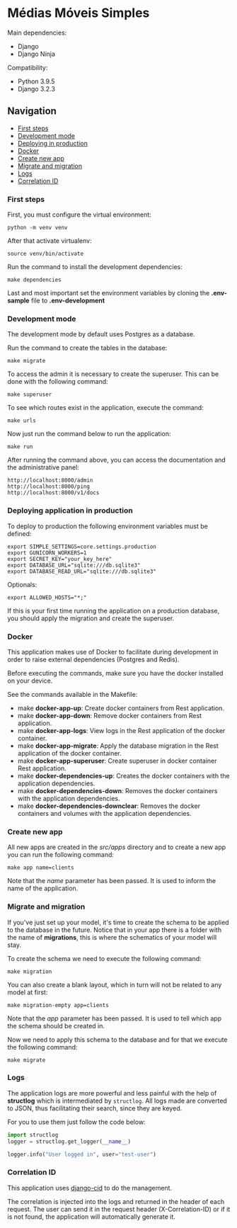 # Médias Móveis Simples

Main dependencies:
- Django
- Django Ninja

Compatibility:
- Python 3.9.5
- Django 3.2.3

## Navigation
- [First steps](#first_steps)
- [Development mode](#development_mode)
- [Deploying in production](#deploying_prod)
- [Docker](#docker)
- [Create new app](#create_app)
- [Migrate and migration](#migrate_migration)
- [Logs](#logs)
- [Correlation ID](#correlation_id)

<a id="first_steps"></a>
### First steps
First, you must configure the virtual environment:
```shell script
python -m venv venv
```

After that activate virtualenv:
```shell script
source venv/bin/activate
```

Run the command to install the development dependencies:
```shell script
make dependencies
```

Last and most important set the environment variables by cloning the
**.env-sample** file to **.env-development**

<a id="development_mode"></a>
### Development mode
The development mode by default uses Postgres as a database.

Run the command to create the tables in the database:
```shell script
make migrate
```

To access the admin it is necessary to create the superuser. This can be done
with the following command:
```shell script
make superuser
```

To see which routes exist in the application, execute the command:
```shell script
make urls
```

Now just run the command below to run the application:
```shell script
make run
```

After running the command above, you can access the documentation and the administrative panel:
```
http://localhost:8000/admin
http://localhost:8000/ping
http://localhost:8000/v1/docs
```

<a id="deploying_prod"></a>
### Deploying application in production
To deploy to production the following environment variables must be defined:
```shell script
export SIMPLE_SETTINGS=core.settings.production
export GUNICORN_WORKERS=1
export SECRET_KEY="your_key_here"
export DATABASE_URL="sqlite:///db.sqlite3"
export DATABASE_READ_URL="sqlite:///db.sqlite3"
```

Optionals:
```shell script
export ALLOWED_HOSTS="*;"
```

If this is your first time running the application on a production database,
you should apply the migration and create the superuser.

<a id="docker"></a>
### Docker
This application makes use of Docker to facilitate during development in order to raise external dependencies (Postgres and Redis).

Before executing the commands, make sure you have the docker installed on your device.

See the commands available in the Makefile:
- make **docker-app-up**: Create docker containers from Rest application.
- make **docker-app-down**: Remove docker containers from Rest application.
- make **docker-app-logs**: View logs in the Rest application of the docker container.
- make **docker-app-migrate**: Apply the database migration in the Rest application of the docker container.
- make **docker-app-superuser**: Create superuser in docker container Rest application.
- make **docker-dependencies-up**: Creates the docker containers with the application dependencies.
- make **docker-dependencies-down**: Removes the docker containers with the application dependencies.
- make **docker-dependencies-downclear**: Removes the docker containers and volumes with the application dependencies.

<a id="create_app"></a>
### Create new app
All new apps are created in the _src/apps_ directory and to create a new
app you can run the following command:
```shell script
make app name=clients
```

Note that the _name_ parameter has been passed. It is used to inform the name
of the application.

<a id="migrate_migration"></a>
### Migrate and migration
If you've just set up your model, it's time to create the schema to be applied
to the database in the future. Notice that in your app there is a folder with
the name of **migrations**, this is where the schematics of your model will
stay.

To create the schema we need to execute the following command:
```shell script
make migration
```

You can also create a blank layout, which in turn will not be related to any
model at first:
```shell script
make migration-empty app=clients
```

Note that the _app_ parameter has been passed. It is used to tell which app the
schema should be created in.

Now we need to apply this schema to the database and for that we execute the
following command:
```shell script
make migrate
```

<a id="logs"></a>
### Logs
The application logs are more powerful and less painful with the help of
**structlog** which is intermediated by `structlog`. All logs made are
converted to JSON, thus facilitating their search, since they are keyed.

For you to use them just follow the code below:
```python
import structlog
logger = structlog.get_logger(__name__)

logger.info("User logged in", user="test-user")
```

<a id="correlation_id"></a>
### Correlation ID
This application uses [django-cid](https://pypi.org/project/django-cid/)
to do the management.

The correlation is injected into the logs and returned in the header of each
request. The user can send it in the request header (X-Correlation-ID) or if it
is not found, the application will automatically generate it.
